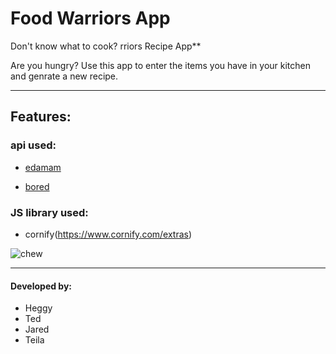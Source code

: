 # Food Warriors App
Don't know what to cook?
rriors Recipe App**

Are you hungry?
Use this app to enter the items you have in your kitchen and genrate a new recipe.
<hr>

## Features:

### api used:
* [edamam](https://developer.edamam.com/edamam-recipe-api-demo)

* [bored](https://www.boredapi.com/)

### JS library used:
* cornify(https://www.cornify.com/extras)




![chew](https://media.giphy.com/media/XbLeWvIwOcd2g/giphy.gif "Grubhub")
<hr>

#### Developed by:

* Heggy 
* Ted
* Jared
* Teila


